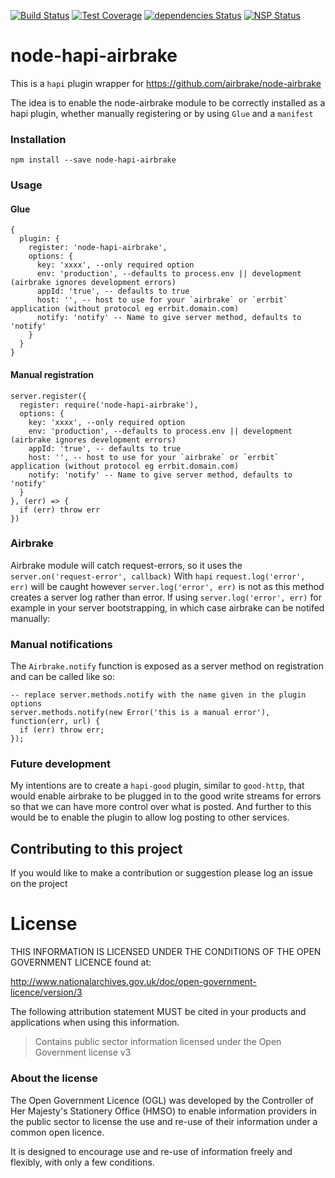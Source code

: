 [![Build Status](https://travis-ci.org/EnvironmentAgency/node-hapi-airbrake.svg?branch=master)](https://travis-ci.org/EnvironmentAgency/node-hapi-airbrake)
[![Test Coverage](https://codeclimate.com/github/EnvironmentAgency/node-hapi-airbrake/badges/coverage.svg)](https://codeclimate.com/github/EnvironmentAgency/node-hapi-airbrake/coverage)
[![dependencies Status](https://david-dm.org/environmentagency/node-hapi-airbrake/status.svg)](https://david-dm.org/environmentagency/node-hapi-airbrake)
[![NSP Status](https://nodesecurity.io/orgs/environmentagency/projects/623ea256-a6a2-4975-9e55-1ed82ddfbe0c/badge)](https://nodesecurity.io/orgs/environmentagency/projects/623ea256-a6a2-4975-9e55-1ed82ddfbe0c)

# node-hapi-airbrake

This is a `hapi` plugin wrapper for https://github.com/airbrake/node-airbrake

The idea is to enable the node-airbrake module to be correctly installed as a hapi plugin, whether manually registering or by using `Glue` and a `manifest`

### Installation

`npm install --save node-hapi-airbrake`

### Usage

#### Glue
```
{
  plugin: {
    register: 'node-hapi-airbrake',
    options: {
      key: 'xxxx', --only required option
      env: 'production', --defaults to process.env || development (airbrake ignores development errors)
      appId: 'true', -- defaults to true
      host: '', -- host to use for your `airbrake` or `errbit` application (without protocol eg errbit.domain.com)
      notify: 'notify' -- Name to give server method, defaults to 'notify'
    }
  }
}
```

#### Manual registration

```
server.register({
  register: require('node-hapi-airbrake'),
  options: {
    key: 'xxxx', --only required option
    env: 'production', --defaults to process.env || development (airbrake ignores development errors)
    appId: 'true', -- defaults to true
    host: '', -- host to use for your `airbrake` or `errbit` application (without protocol eg errbit.domain.com)
    notify: 'notify' -- Name to give server method, defaults to 'notify'
  }
}, (err) => {
  if (err) throw err
})
```

### Airbrake
Airbrake module will catch request-errors, so it uses the `server.on('request-error', callback)`
With `hapi` `request.log('error', err)` will be caught however `server.log('error', err)` is not as this method creates a server log rather than error.  If using `server.log('error', err)` for example in your server bootstrapping, in which case airbrake can be notifed manually:

### Manual notifications
The `Airbrake.notify` function is exposed as a server method on registration and can be called like so:

```
-- replace server.methods.notify with the name given in the plugin options
server.methods.notify(new Error('this is a manual error'), function(err, url) {
  if (err) throw err;
});
```

### Future development
My intentions are to create a `hapi-good` plugin, similar to `good-http`, that would enable airbrake to be plugged in to the good write streams for errors so that we can have more control over what is posted.  And further to this would be to enable the plugin to allow log posting to other services.

## Contributing to this project

If you would like to make a contribution or suggestion please log an issue on the project

# License

THIS INFORMATION IS LICENSED UNDER THE CONDITIONS OF THE OPEN GOVERNMENT LICENCE found at:

http://www.nationalarchives.gov.uk/doc/open-government-licence/version/3

The following attribution statement MUST be cited in your products and applications when using this information.

>Contains public sector information licensed under the Open Government license v3

### About the license

The Open Government Licence (OGL) was developed by the Controller of Her Majesty's Stationery Office (HMSO) to enable information providers in the public sector to license the use and re-use of their information under a common open licence.

It is designed to encourage use and re-use of information freely and flexibly, with only a few conditions.
